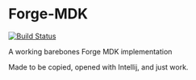 # Forge-MDK
[![Build Status](https://travis-ci.org/basdxz/Forge-MDK.svg?branch=1.7.10)](https://travis-ci.org/basdxz/Forge-MDK)

A working barebones Forge MDK implementation

Made to be copied, opened with Intellij, and just work.